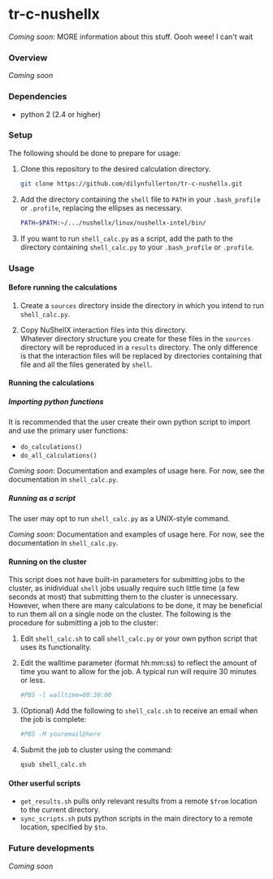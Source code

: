 # tr-c-nushellx
_Coming soon_: MORE information about this stuff. Oooh weee! I can't wait

### Overview
_Coming soon_

### Dependencies
* python 2 (2.4 or higher)

### Setup
The following should be done to prepare for usage:

1. Clone this repository to the desired calculation directory.  

   ```bash
   git clone https://github.com/dilynfullerton/tr-c-nushellx.git
   ```
2. Add the directory containing the `shell` file to `PATH` in your
`.bash_profile` or `.profile`, replacing the ellipses as necessary.  

    ```bash
    PATH=$PATH:~/.../nushellx/linux/nushellx-intel/bin/
    ```
3. If you want to run `shell_calc.py` as a script, add the path to the
directory containing `shell_calc.py` to your `.bash_profile` or `.profile`.  


### Usage
#### Before running the calculations
1. Create a `sources` directory inside the directory in which you intend
to run `shell_calc.py`.

2. Copy NuShellX interaction files into this
directory.  
Whatever directory structure you create for these files in
the `sources` directory will be reproduced in a `results` directory.
The only difference is that the interaction files will be replaced by
directories containing that file and all the files generated by `shell`.

#### Running the calculations
##### Importing python functions
It is recommended that the user create their own python script to
import and use the primary user functions:

* `do_calculations()`
* `do_all_calculations()`

_Coming soon_: Documentation and examples of usage here. For now, see
the documentation in `shell_calc.py`.

##### Running as a script
The user may opt to run `shell_calc.py` as a UNIX-style command.

_Coming soon_: Documentation and examples of usage here. For now, see
the documentation in `shell_calc.py`.

#### Running on the cluster
This script does not have built-in parameters for submitting jobs to
the cluster, as inidividual `shell` jobs usually require such little
time (a few seconds at most) that submitting them to the cluster is
unnecessary. However, when there are many calculations to be done, it may be
beneficial to run them all on a single node on the cluster. The
following is the procedure for submitting a job to the cluster:

1. Edit `shell_calc.sh` to call `shell_calc.py` or your own python
script that uses its functionality.  

2. Edit the walltime parameter (format hh:mm:ss) to reflect the amount
of time you want to allow for the job. A typical run will
require 30 minutes or less.  

    ```bash
    #PBS -l walltime=00:30:00
    ```
3. (Optional) Add the following to `shell_calc.sh` to receive an email
when the job is complete:  

    ```bash
    #PBS -M youremail@here
    ```
4. Submit the job to cluster using the command:  

    ```bash
    qsub shell_calc.sh
    ```

#### Other userful scripts
* `get_results.sh` pulls only relevant results from a remote `$from`
location to the current directory.
* `sync_scripts.sh` puts python scripts in the main directory to a
remote location, specified by `$to`.

### Future developments
_Coming soon_
